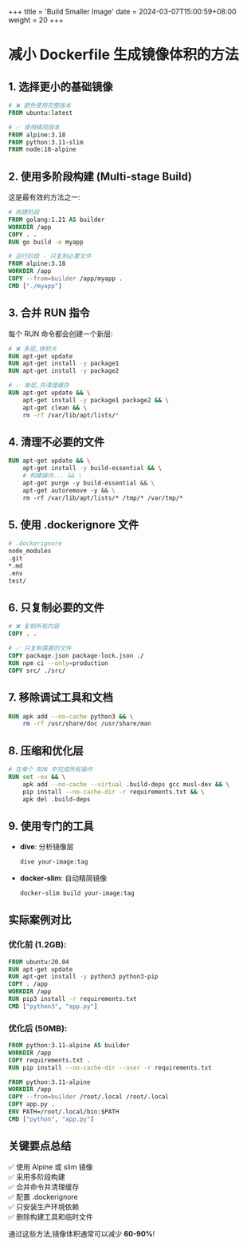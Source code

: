 +++
title = 'Build Smaller Image'
date = 2024-03-07T15:00:59+08:00
weight = 20
+++


# 减小 Dockerfile 生成镜像体积的方法

## 1. **选择更小的基础镜像**
```dockerfile
# ❌ 避免使用完整版本
FROM ubuntu:latest

# ✅ 使用精简版本
FROM alpine:3.18
FROM python:3.11-slim
FROM node:18-alpine
```

## 2. **使用多阶段构建 (Multi-stage Build)**
这是最有效的方法之一:

```dockerfile
# 构建阶段
FROM golang:1.21 AS builder
WORKDIR /app
COPY . .
RUN go build -o myapp

# 运行阶段 - 只复制必要文件
FROM alpine:3.18
WORKDIR /app
COPY --from=builder /app/myapp .
CMD ["./myapp"]
```

## 3. **合并 RUN 指令**
每个 RUN 命令都会创建一个新层:

```dockerfile
# ❌ 多层,体积大
RUN apt-get update
RUN apt-get install -y package1
RUN apt-get install -y package2

# ✅ 单层,并清理缓存
RUN apt-get update && \
    apt-get install -y package1 package2 && \
    apt-get clean && \
    rm -rf /var/lib/apt/lists/*
```

## 4. **清理不必要的文件**
```dockerfile
RUN apt-get update && \
    apt-get install -y build-essential && \
    # 构建操作... && \
    apt-get purge -y build-essential && \
    apt-get autoremove -y && \
    rm -rf /var/lib/apt/lists/* /tmp/* /var/tmp/*
```

## 5. **使用 .dockerignore 文件**
```bash
# .dockerignore
node_modules
.git
*.md
.env
test/
```

## 6. **只复制必要的文件**
```dockerfile
# ❌ 复制所有内容
COPY . .

# ✅ 只复制需要的文件
COPY package.json package-lock.json ./
RUN npm ci --only=production
COPY src/ ./src/
```

## 7. **移除调试工具和文档**
```dockerfile
RUN apk add --no-cache python3 && \
    rm -rf /usr/share/doc /usr/share/man
```

## 8. **压缩和优化层**
```dockerfile
# 在单个 RUN 中完成所有操作
RUN set -ex && \
    apk add --no-cache --virtual .build-deps gcc musl-dev && \
    pip install --no-cache-dir -r requirements.txt && \
    apk del .build-deps
```

## 9. **使用专门的工具**
- **dive**: 分析镜像层
  ```bash
  dive your-image:tag
  ```
- **docker-slim**: 自动精简镜像
  ```bash
  docker-slim build your-image:tag
  ```

## 实际案例对比

### 优化前 (1.2GB):
```dockerfile
FROM ubuntu:20.04
RUN apt-get update
RUN apt-get install -y python3 python3-pip
COPY . /app
WORKDIR /app
RUN pip3 install -r requirements.txt
CMD ["python3", "app.py"]
```

### 优化后 (50MB):
```dockerfile
FROM python:3.11-alpine AS builder
WORKDIR /app
COPY requirements.txt .
RUN pip install --no-cache-dir --user -r requirements.txt

FROM python:3.11-alpine
WORKDIR /app
COPY --from=builder /root/.local /root/.local
COPY app.py .
ENV PATH=/root/.local/bin:$PATH
CMD ["python", "app.py"]
```

## 关键要点总结

✅ 使用 Alpine 或 slim 镜像  
✅ 采用多阶段构建  
✅ 合并命令并清理缓存  
✅ 配置 .dockerignore  
✅ 只安装生产环境依赖  
✅ 删除构建工具和临时文件

通过这些方法,镜像体积通常可以减少 **60-90%**!